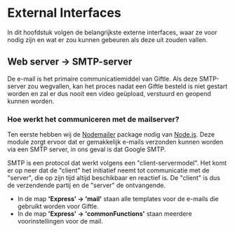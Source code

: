 # External Interfaces

In dit hoofdstuk volgen de belangrijkste externe interfaces, waar ze voor nodig zijn en wat er zou kunnen gebeuren als deze uit zouden vallen.

## Web server -> SMTP-server

De e-mail is het primaire communicatiemiddel van Giftle. Als deze SMTP-server zou wegvallen, kan het proces nadat een Giftle besteld is niet gestart worden en zal er dus nooit een video geüpload, verstuurd en geopend kunnen worden.

### Hoe werkt het communiceren met de mailserver?

Ten eerste hebben wij de [Nodemailer](https://www.npmjs.com/package/nodemailer) package nodig van [Node.js](https://nodejs.org/en/). Deze module zorgt ervoor dat er gemakkelijk e-mails verzonden kunnen worden via een SMTP server, in ons geval is dat Google SMTP. 

SMTP is een protocol dat werkt volgens een "client-servermodel". Het komt er op neer dat de "client" het initiatief neemt tot communicatie met de "server", die op zijn tijd altijd beschikbaar en reactief is. De "client" is dus de verzendende partij en de "server" de ontvangende.

- In de map __'Express' -> 'mail'__ staan alle templates voor de e-mails die gebruikt worden voor Giftle.
- In de map __'Express' -> 'commonFunctions'__ staan meerdere voorinstellingen voor de mail.
